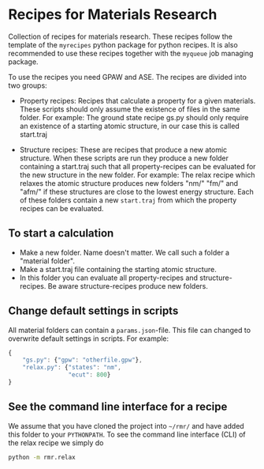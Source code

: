 Recipes for Materials Research
==============================

Collection of recipes for materials research. These recipes follow
the template of the `myrecipes` python package for python recipes.
It is also recommended to use these recipes together with the
`myqueue` job managing package.

To use the recipes you need GPAW and ASE. The recipes are divided into two groups:

- Property recipes: Recipes that calculate a property for a given materials.
  These scripts should only assume the existence of files in the same folder.
  For example: The ground state recipe gs.py should only require an existence
  of a starting atomic structure, in our case this is called start.traj

- Structure recipes: These are recipes that produce a new atomic structure.
  When these scripts are run they produce a new folder containing a start.traj
  such that all property-recipes can be evaluated for the new structure in
  the new folder. For example: The relax recipe which relaxes the atomic
  structure produces new folders "nm/" "fm/" and "afm/" if these structures
  are close to the lowest energy structure. Each of these folders contain
  a new `start.traj` from which the property recipes can be evaluated.

To start a calculation 
----------------------
- Make a new folder. Name doesn't matter. We call such a folder a
  "material folder".
- Make a start.traj file containing the starting atomic structure.
- In this folder you can evaluate all property-recipes and
  structure-recipes. Be aware structure-recipes produce new folders.

Change default settings in scripts
-------------------------------------
All material folders can contain a `params.json`-file. This file can
changed to overwrite default settings in scripts. For example:

```javascript
{
    "gs.py": {"gpw": "otherfile.gpw"},
    "relax.py": {"states": "nm",
                 "ecut": 800}
}
```

See the command line interface for a recipe
-------------------------------------------
We assume that you have cloned the project into `~/rmr/` and have added
this folder to your `PYTHONPATH`. To see the command line interface (CLI)
of the relax recipe we simply do
```bash
python -m rmr.relax
```